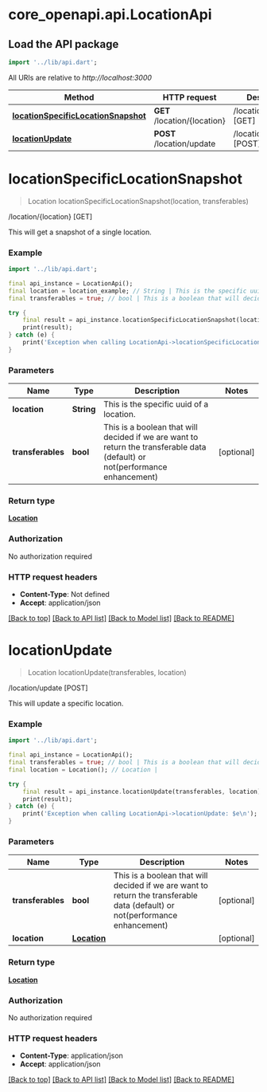 # core_openapi.api.LocationApi

## Load the API package
```dart
import '../lib/api.dart';
```

All URIs are relative to *http://localhost:3000*

Method | HTTP request | Description
------------- | ------------- | -------------
[**locationSpecificLocationSnapshot**](LocationApi.md#locationspecificlocationsnapshot) | **GET** /location/{location} | /location/{location} [GET]
[**locationUpdate**](LocationApi.md#locationupdate) | **POST** /location/update | /location/update [POST]


# **locationSpecificLocationSnapshot**
> Location locationSpecificLocationSnapshot(location, transferables)

/location/{location} [GET]

This will get a snapshot of a single location.

### Example
```dart
import '../lib/api.dart';

final api_instance = LocationApi();
final location = location_example; // String | This is the specific uuid of a location.
final transferables = true; // bool | This is a boolean that will decided if we are want to return the transferable data (default) or not(performance enhancement)

try {
    final result = api_instance.locationSpecificLocationSnapshot(location, transferables);
    print(result);
} catch (e) {
    print('Exception when calling LocationApi->locationSpecificLocationSnapshot: $e\n');
}
```

### Parameters

Name | Type | Description  | Notes
------------- | ------------- | ------------- | -------------
 **location** | **String**| This is the specific uuid of a location. | 
 **transferables** | **bool**| This is a boolean that will decided if we are want to return the transferable data (default) or not(performance enhancement) | [optional] 

### Return type

[**Location**](Location.md)

### Authorization

No authorization required

### HTTP request headers

 - **Content-Type**: Not defined
 - **Accept**: application/json

[[Back to top]](#) [[Back to API list]](../README.md#documentation-for-api-endpoints) [[Back to Model list]](../README.md#documentation-for-models) [[Back to README]](../README.md)

# **locationUpdate**
> Location locationUpdate(transferables, location)

/location/update [POST]

This will update a specific location.

### Example
```dart
import '../lib/api.dart';

final api_instance = LocationApi();
final transferables = true; // bool | This is a boolean that will decided if we are want to return the transferable data (default) or not(performance enhancement)
final location = Location(); // Location | 

try {
    final result = api_instance.locationUpdate(transferables, location);
    print(result);
} catch (e) {
    print('Exception when calling LocationApi->locationUpdate: $e\n');
}
```

### Parameters

Name | Type | Description  | Notes
------------- | ------------- | ------------- | -------------
 **transferables** | **bool**| This is a boolean that will decided if we are want to return the transferable data (default) or not(performance enhancement) | [optional] 
 **location** | [**Location**](Location.md)|  | [optional] 

### Return type

[**Location**](Location.md)

### Authorization

No authorization required

### HTTP request headers

 - **Content-Type**: application/json
 - **Accept**: application/json

[[Back to top]](#) [[Back to API list]](../README.md#documentation-for-api-endpoints) [[Back to Model list]](../README.md#documentation-for-models) [[Back to README]](../README.md)

